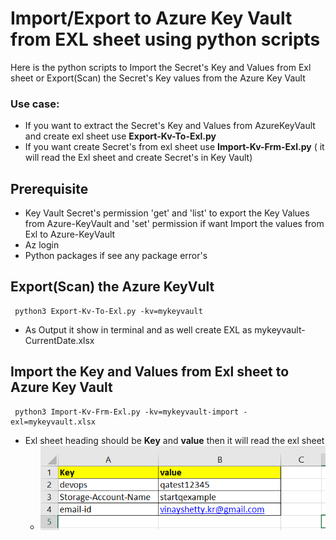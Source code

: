 # Import/Export to Azure Key Vault from EXL sheet using python scripts
Here is the python scripts to Import the Secret's Key and Values from Exl sheet or Export(Scan) the Secret's Key values from the Azure Key Vault
### Use case:
   -	If you want to extract the Secret's Key and Values from AzureKeyVault and create exl sheet  use **Export-Kv-To-Exl.py** 
   -	If you want create Secret's from exl sheet use **Import-Kv-Frm-Exl.py** ( it will read the Exl sheet and create  Secret's in Key Vault)

## Prerequisite
-	 Key Vault Secret's permission 'get' and 'list' to export the Key Values from Azure-KeyVault and 'set' permission if want Import the values from Exl to Azure-KeyVault
-	 Az login
-	 Python packages if see any package error's 
## Export(Scan) the Azure KeyVult
  ```
   python3 Export-Kv-To-Exl.py -kv=mykeyvault
  ```
  - As Output it show in terminal and as well create EXL as mykeyvault-CurrentDate.xlsx
## Import the Key and Values from Exl sheet to Azure Key Vault
  ```
   python3 Import-Kv-Frm-Exl.py -kv=mykeyvault-import -exl=mykeyvault.xlsx
  ```
  - Exl sheet heading should be **Key** and **value** then it will read the exl sheet 
    - ![This ref Image](exlimage.PNG)
